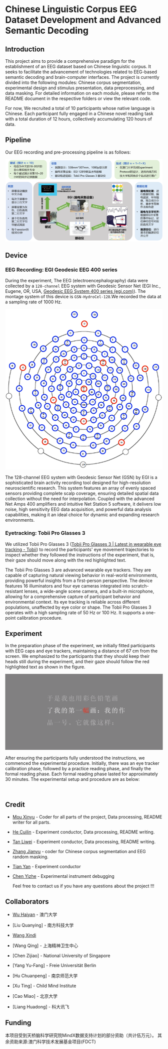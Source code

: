 # Chinese Linguistic Corpus EEG Dataset Development and Advanced Semantic Decoding

## Introduction

This project aims to provide a comprehensive paradigm for the establishment of an EEG dataset based on Chinese linguistic corpus. It seeks to facilitate the advancement of technologies related to EEG-based semantic decoding and brain-computer interfaces. The project is currently divided into the following modules: Chinese corpus segmentation, experimental design and stimulus presentation, data preprocessing, and data masking. For detailed information on each module, please refer to the README document in the respective folders or view the relevant code.

For now, We recruited a total of 10 participants whose native language is Chinese. Each participant fully engaged in a Chinese novel reading task with a total duration of 12 hours, collectively accumulating 120 hours of data.

## Pipeline

Our EEG recording and pre-processing pipeline is as follows:

![](image/pipeline.png)

## Device

### EEG Recording: EGI Geodesic EEG 400 series 

During the experiment, The EEG (electroencephalography) data were collected by a `128-channel` EEG system with Geodesic Sensor Net (EGI Inc., Eugene, OR, USA, [Geodesic EEG System 400 series (egi.com)](https://www.egi.com/clinical-division/clinical-division-clinical-products/ges-400-series)). The montage system of this device is `GSN-HydroCel-128`.We recorded the data at a sampling rate of 1000 Hz.

![](image/egi_montage.png)

The 128-channel EEG system with Geodesic Sensor Net (GSN) by EGI is a sophisticated brain activity recording tool designed for high-resolution neuroscientific research. This system features an array of evenly spaced sensors providing complete scalp coverage, ensuring detailed spatial data collection without the need for interpolation. Coupled with the advanced Net Amps 400 amplifiers and intuitive Net Station 5 software, it delivers low noise, high sensitivity EEG data acquisition, and powerful data analysis capabilities, making it an ideal choice for dynamic and expanding research environments.

### Eyetracking: Tobii Pro Glasses 3

We utilized Tobii Pro Glasses 3 ([Tobii Pro Glasses 3 | Latest in wearable eye tracking - Tobii](https://www.tobii.com/products/eye-trackers/wearables/tobii-pro-glasses-3)) to record the participants' eye movement trajectories to inspect whether they followed the instructions of the experiment, that is, their gaze should move along with the red highlighted text.

The Tobii Pro Glasses 3 are advanced wearable eye trackers. They are capable of capturing natural viewing behavior in real-world environments, providing powerful insights from a first-person perspective. The device features 16 illuminators and four eye cameras integrated into scratch-resistant lenses, a wide-angle scene camera, and a built-in microphone, allowing for a comprehensive capture of participant behavior and environmental context. Its eye tracking is reliable across different populations, unaffected by eye color or shape. The Tobii Pro Glasses 3 operates with a high sampling rate of 50 Hz or 100 Hz. It supports a one-point calibration procedure. 

## Experiment

In the preparation phase of the experiment, we initially fitted participants with EEG caps and eye trackers, maintaining a distance of 67 cm from the screen. We emphasized to the participants that they should keep their heads still during the experiment, and their gaze should follow the red highlighted text as shown in the figure. 

![](image/screen.png)

After ensuring the participants fully understood the instructions, we commenced the experimental procedure. Initially, there was an eye tracker calibration phase, followed by a practice reading phase, and finally the formal reading phase. Each formal reading phase lasted for approximately 30 minutes. The experimental setup and procedure are as below:

![]()

## Credit 

- [Mou Xinyu](https://github.com/12485953) - Coder for all parts of the project, Data processing, README writer for all parts.

- [He Cuilin](https://github.com/CuilinHe) - Experiment conductor, Data processing, README writing.

- [Tan Liwei](https://github.com/tanliwei09) - Experiment conductor, Data processing, README writing.

- [Zhang Jianyu](https://github.com/ionaaaa) - coder for Chinese corpus segmentation and EEG random masking.
  
- [Tian Yan](https://github.com/Bryantianyan) - Experiment conductor

- [Chen Yizhe]() - Experimental instrument debugging

  Feel free to contact us if you have any questions about the project !!!
  
## Collaborators
- [Wu Haiyan](https://github.com/haiyan0305)  -  澳门大学

- [Liu Quanying] - 南方科技大学
  
- [Wang Xindi](https://github.com/sandywang) 

- [Wang Qing] - 上海精神卫生中心
  
- [Chen Zijiao] - National University of Singapore
  
- [Yang Yu-Fang] - Freie Universität Berlin
  
- [Hu Chuanpeng] - 南京师范大学
  
- [Xu Ting] - Child Mind Institute

- [Cao Miao] - 北京大学

- [Liang Huadong] - 科大讯飞
## Funding

本项目受到天桥脑科学研究院MindX数据支持计划的部分资助（共计伍万元）。
其余资助来源:澳门科学技术发展基金项目(FDCT)
